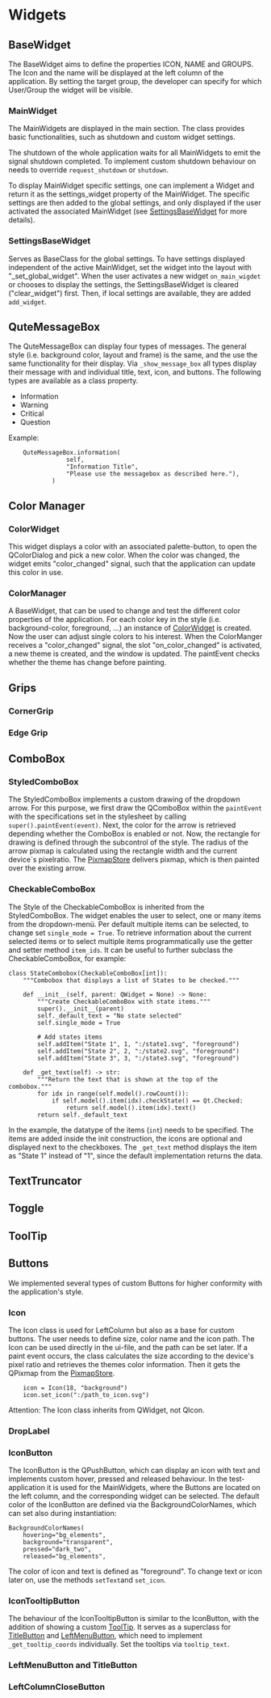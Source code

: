 # Widgets

## BaseWidget

The BaseWidget aims to define the properties ICON, NAME and GROUPS. 
The Icon and the name will be displayed at the left column of the application.
By setting the target group, the developer can specify for which User/Group the widget will be visible.

### MainWidget

The MainWidgets are displayed in the main section. The class provides basic functionalities, such as shutdown and custom widget settings.

The shutdown of the whole application waits for all MainWidgets to emit the signal shutdown completed. 
To implement custom shutdown behaviour on needs to override ```request_shutdown``` or ```shutdown```.

To display MainWidget specific settings, one can implement a Widget and return it as the settings_widget property of the MainWidget.
The specific settings are then added to the global settings, and only displayed if the user activated the associated MainWidget (see [SettingsBaseWidget](#settingsbasewidget) for more details). 

### SettingsBaseWidget

Serves as BaseClass for the global settings. To have settings displayed independent of the active MainWidget, set the widget into the layout with "_set_global_widget".
When the user activates a new widget ```on_main_wigdet``` or chooses to display the settings, the SettingsBaseWidget is cleared ("clear_widget") first. 
Then, if local settings are available, they are added ```add_widget```.

## QuteMessageBox

The QuteMessageBox can display four types of messages. The general style (i.e. background color, layout and frame) 
is the same, and the use the same functionality for their display. Via ```_show_message_box``` all types display their message with
and individual title, text, icon, and buttons. The following types are available as a class property.

- Information
- Warning
- Critical
- Question

Example:

```plaintext
    QuteMessageBox.information(
                self,
                "Information Title",
                "Please use the messagebox as described here."),
            )
```


## Color Manager

### ColorWidget

This widget displays a color with an associated palette-button, to open the QColorDialog and pick a new color. 
When the color was changed, the widget emits "color_changed" signal, such that the application can update this color in use.

### ColorManager

A BaseWidget, that can be used to change and test the different color properties of the application. 
For each color key in the style (i.e. background-color, foreground, ...) an instance of [ColorWidget](#colorwidget) is created. 
Now the user can adjust single colors to his interest. When the ColorManger receives a "color_changed" signal, the slot "on_color_changed" is activated,
a new theme is created, and the window is updated.
The paintEvent checks whether the theme has change before painting.

## Grips

### CornerGrip

### Edge Grip

## ComboBox

### StyledComboBox

The StyledComboBox implements a custom drawing of the dropdown arrow. 
For this purpose, we first draw the QComboBox within the ```paintEvent``` with the
specifications set in the stylesheet by calling ```super().paintEvent(event)```. Next, the
color for the arrow is retrieved depending whether the ComboBox is enabled or not. Now, the rectangle for drawing
is defined through the subcontrol of the style. The radius of the arrow pixmap is calculated using the rectangle width and the current
device`s pixelratio. The [PixmapStore](./style.md#pixmapstore) delivers pixmap, which is then painted over the
existing arrow.

### CheckableComboBox

The Style of the CheckableComboBox is inherited from the StyledComboBox. The widget enables the user to select,
one or many items from the dropdown-menü. Per default multiple items can be selected, to change set ```single_mode = True```.
To retrieve information about the current selected items or to select multiple items programmatically use the getter and setter method ```item_ids```.
It can be useful to further subclass the CheckableComboBox, for example:
```plaintext
class StateCombobox(CheckableComboBox[int]):
    """Combobox that displays a list of States to be checked."""

    def __init__(self, parent: QWidget = None) -> None:
        """Create CheckableComboBox with state items."""
        super().__init__(parent)
        self._default_text = "No state selected"
        self.single_mode = True

        # Add states items
        self.addItem("State 1", 1, ":/state1.svg", "foreground")
        self.addItem("State 2", 2, ":/state2.svg", "foreground")
        self.addItem("State 3", 3, ":/state3.svg", "foreground")

    def _get_text(self) -> str:
        """Return the text that is shown at the top of the combobox."""
        for idx in range(self.model().rowCount()):
            if self.model().item(idx).checkState() == Qt.Checked:
                return self.model().item(idx).text()
        return self._default_text
```
In the example, the datatype of the items (```int```) needs to be specified. The items are added inside the init construction, the icons are optional and displayed next to the checkboxes. 
The ```_get_text``` method displays the item as "State 1" instead of "1", since the default implementation returns the data.

## TextTruncator

## Toggle

## ToolTip

## Buttons
We implemented several types of custom Buttons for higher conformity with the application's style.

### Icon
The Icon class is used for LeftColumn but also as a base for custom buttons. The user needs to define size, color name
and the icon path. The Icon can be used directly in the ui-file, and the path can be set later. If a paint event occurs,
the class calculates the size according to the device's pixel ratio and retrieves the themes color information. Then it gets
the QPixmap from the [PixmapStore](./style.md#pixmapstore).

```plaintext
    icon = Icon(18, "background")
    icon.set_icon(":/path_to_icon.svg")
````

Attention: The Icon class inherits from QWidget, not QIcon.

### DropLabel

### IconButton

The IconButton is the QPushButton, which can display an icon with text and implements custom hover, pressed and released behaviour.
In the test-application it is used for the MainWidgets, where the Buttons are located on the left column, and the corresponding widget
can be selected. The default color of the IconButton are defined via the BackgroundColorNames, which can set also during instantiation:

```plaintext
BackgroundColorNames(
    hovering="bg_elements",
    background="transparent",
    pressed="dark_two",
    released="bg_elements",
```

The color of icon and text is defined as "foreground". To change text or icon later on, use the methods ```setText```and ```set_icon```.

### IconTooltipButton

The behaviour of the IconTooltipButton is similar to the IconButton, with the addition of showing a custom [ToolTip](#tooltip). It serves as a superclass
for [TitleButton](#titlebutton) and [LeftMenuButton](#leftmenubutton), which need to implement ```_get_tooltip_coords```
individually. Set the tooltips via ```tooltip_text```.

### LeftMenuButton and TitleButton


### LeftColumnCloseButton